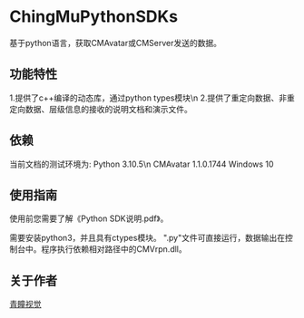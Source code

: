 # ChingMuPythonSDKs
基于python语言，获取CMAvatar或CMServer发送的数据。

## 功能特性
1.提供了c++编译的动态库，通过python types模块\n
2.提供了重定向数据、非重定向数据、层级信息的接收的说明文档和演示文件。

## 依赖
当前文档的测试环境为:
Python 3.10.5\n
CMAvatar 1.1.0.1744
Windows 10

## 使用指南
使用前您需要了解《Python SDK说明.pdf》。

需要安装python3，并且具有ctypes模块。
".py"文件可直接运行，数据输出在控制台中。程序执行依赖相对路径中的CMVrpn.dll。

## 关于作者
<a href="http://www.chingmu.com/">青瞳视觉</a>
